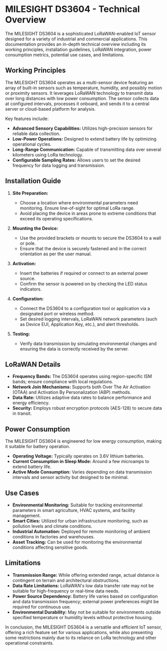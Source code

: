 # MILESIGHT DS3604 - Technical Overview

The MILESIGHT DS3604 is a sophisticated LoRaWAN-enabled IoT sensor designed for a variety of industrial and commercial applications. This documentation provides an in-depth technical overview including its working principles, installation guidelines, LoRaWAN integration, power consumption metrics, potential use cases, and limitations.

## Working Principles

The MILESIGHT DS3604 operates as a multi-sensor device featuring an array of built-in sensors such as temperature, humidity, and possibly motion or proximity sensors. It leverages LoRaWAN technology to transmit data over long distances with low power consumption. The sensor collects data at configured intervals, processes it onboard, and sends it to a central server or cloud-based platform for analysis. 

Key features include:

- **Advanced Sensory Capabilities:** Utilizes high-precision sensors for reliable data collection.
- **Low-Power Operations:** Designed to extend battery life by optimizing operational cycles.
- **Long-Range Communication:** Capable of transmitting data over several kilometers using LoRa technology.
- **Configurable Sampling Rates:** Allows users to set the desired frequency for data logging and transmission.

## Installation Guide

1. **Site Preparation:**
   - Choose a location where environmental parameters need monitoring. Ensure line-of-sight for optimal LoRa range.
   - Avoid placing the device in areas prone to extreme conditions that exceed its operating specifications.

2. **Mounting the Device:**
   - Use the provided brackets or mounts to secure the DS3604 to a wall or pole.
   - Ensure that the device is securely fastened and in the correct orientation as per the user manual.

3. **Activation:**
   - Insert the batteries if required or connect to an external power source.
   - Confirm the sensor is powered on by checking the LED status indicators.

4. **Configuration:**
   - Connect the DS3604 to a configuration tool or application via a designated port or wireless method.
   - Set desired logging intervals, LoRaWAN network parameters (such as Device EUI, Application Key, etc.), and alert thresholds.

5. **Testing:**
   - Verify data transmission by simulating environmental changes and ensuring the data is correctly received by the server.

## LoRaWAN Details

- **Frequency Bands:** The DS3604 operates using region-specific ISM bands; ensure compliance with local regulations.
- **Network Join Mechanisms:** Supports both Over The Air Activation (OTAA) and Activation By Personalization (ABP) methods.
- **Data Rate:** Utilizes adaptive data rates to balance performance and energy efficiency.
- **Security:** Employs robust encryption protocols (AES-128) to secure data in transit.

## Power Consumption

The MILESIGHT DS3604 is engineered for low energy consumption, making it suitable for battery operation. 

- **Operating Voltage:** Typically operates on 3.6V lithium batteries.
- **Current Consumption in Sleep Mode:** Around a few microamps to extend battery life.
- **Active Mode Consumption:** Varies depending on data transmission intervals and sensor activity but designed to be minimal.

## Use Cases

- **Environmental Monitoring:** Suitable for tracking environmental parameters in smart agriculture, HVAC systems, and facility management.
- **Smart Cities:** Utilized for urban infrastructure monitoring, such as pollution levels and climate conditions.
- **Industrial Automation:** Deployed for remote monitoring of ambient conditions in factories and warehouses.
- **Asset Tracking:** Can be used for monitoring the environmental conditions affecting sensitive goods.

## Limitations

- **Transmission Range:** While offering extended range, actual distance is contingent on terrain and architectural obstructions.
- **Data Rate Limitations:** LoRaWAN's low data transfer rate may not be suitable for high-frequency or real-time data needs.
- **Power Source Dependency:** Battery life varies based on configuration and data transmission frequency; external power preferences might be required for continuous use.
- **Environmental Durability:** May not be suitable for environments outside specified temperature or humidity levels without protective housing.

In conclusion, the MILESIGHT DS3604 is a versatile and efficient IoT sensor, offering a rich feature set for various applications, while also presenting some restrictions mainly due to its reliance on LoRa technology and other operational constraints.